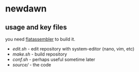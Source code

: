 newdawn
=======

usage and key files
-------------------
you need [flatassembler](http://flatassembler.net/download.php "click here to download flatassembler") to build it.
* *edit.sh* - edit repository with system-editor (nano, vim, etc)
* *make.sh* - build repository
* *conf.sh* - perhaps useful sometime later
* *source/* - the code

